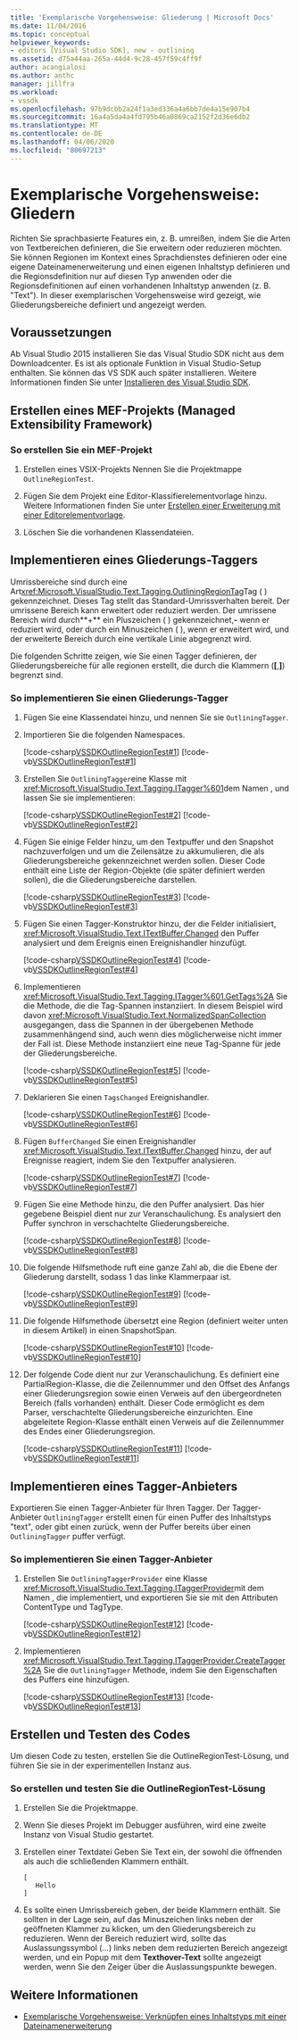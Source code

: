 ```yaml
---
title: 'Exemplarische Vorgehensweise: Gliederung | Microsoft Docs'
ms.date: 11/04/2016
ms.topic: conceptual
helpviewer_keywords:
- editors [Visual Studio SDK], new - outlining
ms.assetid: d75a44aa-265a-44d4-9c28-457f59c4ff9f
author: acangialosi
ms.author: anthc
manager: jillfra
ms.workload:
- vssdk
ms.openlocfilehash: 97b9dcbb2a24f1a3ed336a4a6bb7de4a15e907b4
ms.sourcegitcommit: 16a4a5da4a4fd795b46a0869ca2152f2d36e6db2
ms.translationtype: MT
ms.contentlocale: de-DE
ms.lasthandoff: 04/06/2020
ms.locfileid: "80697213"
---
```

# <a name="walkthrough-outlining"></a>Exemplarische Vorgehensweise: Gliedern
Richten Sie sprachbasierte Features ein, z. B. umreißen, indem Sie die Arten von Textbereichen definieren, die Sie erweitern oder reduzieren möchten. Sie können Regionen im Kontext eines Sprachdienstes definieren oder eine eigene Dateinamenerweiterung und einen eigenen Inhaltstyp definieren und die Regionsdefinition nur auf diesen Typ anwenden oder die Regionsdefinitionen auf einen vorhandenen Inhaltstyp anwenden (z. B. "Text"). In dieser exemplarischen Vorgehensweise wird gezeigt, wie Gliederungsbereiche definiert und angezeigt werden.

## <a name="prerequisites"></a>Voraussetzungen
 Ab Visual Studio 2015 installieren Sie das Visual Studio SDK nicht aus dem Downloadcenter. Es ist als optionale Funktion in Visual Studio-Setup enthalten. Sie können das VS SDK auch später installieren. Weitere Informationen finden Sie unter [Installieren des Visual Studio SDK](../extensibility/installing-the-visual-studio-sdk.md).

## <a name="create-a-managed-extensibility-framework-mef-project"></a>Erstellen eines MEF-Projekts (Managed Extensibility Framework)

### <a name="to-create-a-mef-project"></a>So erstellen Sie ein MEF-Projekt

1. Erstellen eines VSIX-Projekts Nennen Sie die Projektmappe `OutlineRegionTest`.

2. Fügen Sie dem Projekt eine Editor-Klassifierelementvorlage hinzu. Weitere Informationen finden Sie unter [Erstellen einer Erweiterung mit einer Editorelementvorlage](../extensibility/creating-an-extension-with-an-editor-item-template.md).

3. Löschen Sie die vorhandenen Klassendateien.

## <a name="implement-an-outlining-tagger"></a>Implementieren eines Gliederungs-Taggers
 Umrissbereiche sind durch eine Art<xref:Microsoft.VisualStudio.Text.Tagging.OutliningRegionTag>Tag ( ) gekennzeichnet. Dieses Tag stellt das Standard-Umrissverhalten bereit. Der umrissene Bereich kann erweitert oder reduziert werden. Der umrissene Bereich wird durch**+** ein Pluszeichen ( ) gekennzeichnet,**-** wenn er reduziert wird, oder durch ein Minuszeichen ( ), wenn er erweitert wird, und der erweiterte Bereich durch eine vertikale Linie abgegrenzt wird.

 Die folgenden Schritte zeigen, wie Sie einen Tagger definieren, der Gliederungsbereiche für alle regionen erstellt, die durch die Klammern (**[**,**]**) begrenzt sind.

### <a name="to-implement-an-outlining-tagger"></a>So implementieren Sie einen Gliederungs-Tagger

1. Fügen Sie eine Klassendatei hinzu, und nennen Sie sie `OutliningTagger`.

2. Importieren Sie die folgenden Namespaces.

     [!code-csharp[VSSDKOutlineRegionTest#1](../extensibility/codesnippet/CSharp/walkthrough-outlining_1.cs)]
     [!code-vb[VSSDKOutlineRegionTest#1](../extensibility/codesnippet/VisualBasic/walkthrough-outlining_1.vb)]

3. Erstellen Sie `OutliningTagger`eine Klasse mit <xref:Microsoft.VisualStudio.Text.Tagging.ITagger%601>dem Namen , und lassen Sie sie implementieren:

     [!code-csharp[VSSDKOutlineRegionTest#2](../extensibility/codesnippet/CSharp/walkthrough-outlining_2.cs)]
     [!code-vb[VSSDKOutlineRegionTest#2](../extensibility/codesnippet/VisualBasic/walkthrough-outlining_2.vb)]

4. Fügen Sie einige Felder hinzu, um den Textpuffer und den Snapshot nachzuverfolgen und um die Zeilensätze zu akkumulieren, die als Gliederungsbereiche gekennzeichnet werden sollen. Dieser Code enthält eine Liste der Region-Objekte (die später definiert werden sollen), die die Gliederungsbereiche darstellen.

     [!code-csharp[VSSDKOutlineRegionTest#3](../extensibility/codesnippet/CSharp/walkthrough-outlining_3.cs)]
     [!code-vb[VSSDKOutlineRegionTest#3](../extensibility/codesnippet/VisualBasic/walkthrough-outlining_3.vb)]

5. Fügen Sie einen Tagger-Konstruktor hinzu, der die Felder initialisiert, <xref:Microsoft.VisualStudio.Text.ITextBuffer.Changed> den Puffer analysiert und dem Ereignis einen Ereignishandler hinzufügt.

     [!code-csharp[VSSDKOutlineRegionTest#4](../extensibility/codesnippet/CSharp/walkthrough-outlining_4.cs)]
     [!code-vb[VSSDKOutlineRegionTest#4](../extensibility/codesnippet/VisualBasic/walkthrough-outlining_4.vb)]

6. Implementieren <xref:Microsoft.VisualStudio.Text.Tagging.ITagger%601.GetTags%2A> Sie die Methode, die die Tag-Spannen instanziiert. In diesem Beispiel wird davon <xref:Microsoft.VisualStudio.Text.NormalizedSpanCollection> ausgegangen, dass die Spannen in der übergebenen Methode zusammenhängend sind, auch wenn dies möglicherweise nicht immer der Fall ist. Diese Methode instanziiert eine neue Tag-Spanne für jede der Gliederungsbereiche.

     [!code-csharp[VSSDKOutlineRegionTest#5](../extensibility/codesnippet/CSharp/walkthrough-outlining_5.cs)]
     [!code-vb[VSSDKOutlineRegionTest#5](../extensibility/codesnippet/VisualBasic/walkthrough-outlining_5.vb)]

7. Deklarieren Sie einen `TagsChanged` Ereignishandler.

     [!code-csharp[VSSDKOutlineRegionTest#6](../extensibility/codesnippet/CSharp/walkthrough-outlining_6.cs)]
     [!code-vb[VSSDKOutlineRegionTest#6](../extensibility/codesnippet/VisualBasic/walkthrough-outlining_6.vb)]

8. Fügen `BufferChanged` Sie einen Ereignishandler <xref:Microsoft.VisualStudio.Text.ITextBuffer.Changed> hinzu, der auf Ereignisse reagiert, indem Sie den Textpuffer analysieren.

     [!code-csharp[VSSDKOutlineRegionTest#7](../extensibility/codesnippet/CSharp/walkthrough-outlining_7.cs)]
     [!code-vb[VSSDKOutlineRegionTest#7](../extensibility/codesnippet/VisualBasic/walkthrough-outlining_7.vb)]

9. Fügen Sie eine Methode hinzu, die den Puffer analysiert. Das hier gegebene Beispiel dient nur zur Veranschaulichung. Es analysiert den Puffer synchron in verschachtelte Gliederungsbereiche.

     [!code-csharp[VSSDKOutlineRegionTest#8](../extensibility/codesnippet/CSharp/walkthrough-outlining_8.cs)]
     [!code-vb[VSSDKOutlineRegionTest#8](../extensibility/codesnippet/VisualBasic/walkthrough-outlining_8.vb)]

10. Die folgende Hilfsmethode ruft eine ganze Zahl ab, die die Ebene der Gliederung darstellt, sodass 1 das linke Klammerpaar ist.

     [!code-csharp[VSSDKOutlineRegionTest#9](../extensibility/codesnippet/CSharp/walkthrough-outlining_9.cs)]
     [!code-vb[VSSDKOutlineRegionTest#9](../extensibility/codesnippet/VisualBasic/walkthrough-outlining_9.vb)]

11. Die folgende Hilfsmethode übersetzt eine Region (definiert weiter unten in diesem Artikel) in einen SnapshotSpan.

     [!code-csharp[VSSDKOutlineRegionTest#10](../extensibility/codesnippet/CSharp/walkthrough-outlining_10.cs)]
     [!code-vb[VSSDKOutlineRegionTest#10](../extensibility/codesnippet/VisualBasic/walkthrough-outlining_10.vb)]

12. Der folgende Code dient nur zur Veranschaulichung. Es definiert eine PartialRegion-Klasse, die die Zeilennummer und den Offset des Anfangs einer Gliederungsregion sowie einen Verweis auf den übergeordneten Bereich (falls vorhanden) enthält. Dieser Code ermöglicht es dem Parser, verschachtelte Gliederungsbereiche einzurichten. Eine abgeleitete Region-Klasse enthält einen Verweis auf die Zeilennummer des Endes einer Gliederungsregion.

     [!code-csharp[VSSDKOutlineRegionTest#11](../extensibility/codesnippet/CSharp/walkthrough-outlining_11.cs)]
     [!code-vb[VSSDKOutlineRegionTest#11](../extensibility/codesnippet/VisualBasic/walkthrough-outlining_11.vb)]

## <a name="implement-a-tagger-provider"></a>Implementieren eines Tagger-Anbieters
 Exportieren Sie einen Tagger-Anbieter für Ihren Tagger. Der Tagger-Anbieter `OutliningTagger` erstellt einen für einen Puffer des Inhaltstyps "text", oder gibt einen zurück, wenn der Puffer bereits über einen `OutliningTagger` puffer verfügt.

### <a name="to-implement-a-tagger-provider"></a>So implementieren Sie einen Tagger-Anbieter

1. Erstellen Sie `OutliningTaggerProvider` eine Klasse <xref:Microsoft.VisualStudio.Text.Tagging.ITaggerProvider>mit dem Namen , die implementiert, und exportieren Sie sie mit den Attributen ContentType und TagType.

     [!code-csharp[VSSDKOutlineRegionTest#12](../extensibility/codesnippet/CSharp/walkthrough-outlining_12.cs)]
     [!code-vb[VSSDKOutlineRegionTest#12](../extensibility/codesnippet/VisualBasic/walkthrough-outlining_12.vb)]

2. Implementieren <xref:Microsoft.VisualStudio.Text.Tagging.ITaggerProvider.CreateTagger%2A> Sie die `OutliningTagger` Methode, indem Sie den Eigenschaften des Puffers eine hinzufügen.

     [!code-csharp[VSSDKOutlineRegionTest#13](../extensibility/codesnippet/CSharp/walkthrough-outlining_13.cs)]
     [!code-vb[VSSDKOutlineRegionTest#13](../extensibility/codesnippet/VisualBasic/walkthrough-outlining_13.vb)]

## <a name="build-and-test-the-code"></a>Erstellen und Testen des Codes
 Um diesen Code zu testen, erstellen Sie die OutlineRegionTest-Lösung, und führen Sie sie in der experimentellen Instanz aus.

### <a name="to-build-and-test-the-outlineregiontest-solution"></a>So erstellen und testen Sie die OutlineRegionTest-Lösung

1. Erstellen Sie die Projektmappe.

2. Wenn Sie dieses Projekt im Debugger ausführen, wird eine zweite Instanz von Visual Studio gestartet.

3. Erstellen einer Textdatei Geben Sie Text ein, der sowohl die öffnenden als auch die schließenden Klammern enthält.

    ```
    [
       Hello
    ]
    ```

4. Es sollte einen Umrissbereich geben, der beide Klammern enthält. Sie sollten in der Lage sein, auf das Minuszeichen links neben der geöffneten Klammer zu klicken, um den Gliederungsbereich zu reduzieren. Wenn der Bereich reduziert wird, sollte das Auslassungssymbol (*...*) links neben dem reduzierten Bereich angezeigt werden, und ein Popup mit dem **Texthover-Text** sollte angezeigt werden, wenn Sie den Zeiger über die Auslassungspunkte bewegen.

## <a name="see-also"></a>Weitere Informationen
- [Exemplarische Vorgehensweise: Verknüpfen eines Inhaltstyps mit einer Dateinamenerweiterung](../extensibility/walkthrough-linking-a-content-type-to-a-file-name-extension.md)
